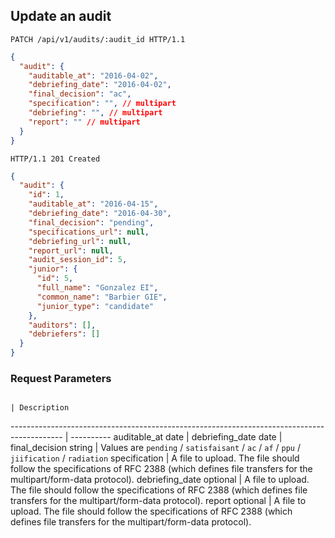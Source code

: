 ## Update an audit

```http
PATCH /api/v1/audits/:audit_id HTTP/1.1
```

```json
{
  "audit": {
    "auditable_at": "2016-04-02",
    "debriefing_date": "2016-04-02",
    "final_decision": "ac",
    "specification": "", // multipart
    "debriefing": "", // multipart
    "report": "" // multipart
  }
}
```

```http
HTTP/1.1 201 Created
```

```json
{
  "audit": {
    "id": 1,
    "auditable_at": "2016-04-15",
    "debriefing_date": "2016-04-30",
    "final_decision": "pending",
    "specifications_url": null,
    "debriefing_url": null,
    "report_url": null,
    "audit_session_id": 5,
    "junior": {
      "id": 5,
      "full_name": "Gonzalez EI",
      "common_name": "Barbier GIE",
      "junior_type": "candidate"
    },
    "auditors": [],
    "debriefers": []
  }
}
```

### Request Parameters

                                                                                            | Description
------------------------------------------------------------------------------------------- | ----------
auditable_at <span class="details">date</span>                                          |
debriefing_date <span class="details">date</span> |
final_decision <span class="details">string</span> | Values are `pending` / `satisfaisant` / `ac` / `af` / `ppu` / `jiification` / `radiation`
specification <span class="details"></span>  | A file to upload. The file should follow the specifications of RFC 2388 (which defines file transfers for the multipart/form-data protocol).
debriefing_date <span class="details">optional</span> | A file to upload. The file should follow the specifications of RFC 2388 (which defines file transfers for the multipart/form-data protocol).
report <span class="details">optional</span> | A file to upload. The file should follow the specifications of RFC 2388 (which defines file transfers for the multipart/form-data protocol).
